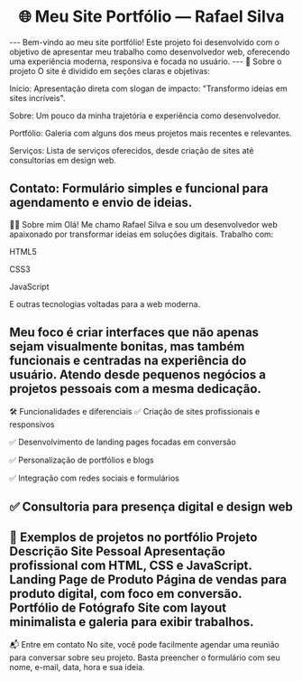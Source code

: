 <h1 align="center">🌐 Meu Site Portfólio — Rafael Silva</h1>
---
Bem-vindo ao meu site portfólio! Este projeto foi desenvolvido com o objetivo de apresentar meu trabalho como desenvolvedor web, oferecendo uma experiência moderna, responsiva e focada no usuário.
---
🧠 Sobre o projeto
O site é dividido em seções claras e objetivas:

Início: Apresentação direta com slogan de impacto: "Transformo ideias em sites incríveis".

Sobre: Um pouco da minha trajetória e experiência como desenvolvedor.

Portfólio: Galeria com alguns dos meus projetos mais recentes e relevantes.

Serviços: Lista de serviços oferecidos, desde criação de sites até consultorias em design web.

Contato: Formulário simples e funcional para agendamento e envio de ideias.
---
🧑‍💻 Sobre mim
Olá! Me chamo Rafael Silva e sou um desenvolvedor web apaixonado por transformar ideias em soluções digitais. Trabalho com:

HTML5

CSS3

JavaScript

E outras tecnologias voltadas para a web moderna.

Meu foco é criar interfaces que não apenas sejam visualmente bonitas, mas também funcionais e centradas na experiência do usuário. Atendo desde pequenos negócios a projetos pessoais com a mesma dedicação.
---
🛠️ Funcionalidades e diferenciais
✅ Criação de sites profissionais e responsivos

✅ Desenvolvimento de landing pages focadas em conversão

✅ Personalização de portfólios e blogs

✅ Integração com redes sociais e formulários

✅ Consultoria para presença digital e design web
---
📸 Exemplos de projetos no portfólio
Projeto	Descrição
Site Pessoal	Apresentação profissional com HTML, CSS e JavaScript.
Landing Page de Produto	Página de vendas para produto digital, com foco em conversão.
Portfólio de Fotógrafo	Site com layout minimalista e galeria para exibir trabalhos.
---
📬 Entre em contato
No site, você pode facilmente agendar uma reunião para conversar sobre seu projeto. Basta preencher o formulário com seu nome, e-mail, data, hora e sua ideia.

